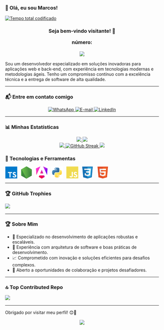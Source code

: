 ### 👋 Olá, eu sou Marcos!
<a href="https://www.linkedin.com/in/marcos-vergueiro">  
  <img src="https://wakatime.com/badge/user/e5af6433-7f05-4ad0-8b38-c2b8ec34e08d.svg" alt="Tempo total codificado">
</a>
<h3 align="center"<p>
Seja bem-vindo visitante! 👋
<br>
<p align="center">número:</p>
<p align="center"><img align="center"src="https://profile-counter.glitch.me/MarcosScheunemann/count.svg"/></p>
</h3>


Sou um desenvolvedor especializado em soluções inovadoras para aplicações web e back-end, com experiência em tecnologias modernas e metodologias ágeis. Tenho um compromisso contínuo com a excelência técnica e a entrega de software de alta qualidade.

---

### 📬 Entre em contato comigo

<div align="center"> 
  <a href="https://wa.me/5511982003157" target="_blank">
    <img src="https://img.shields.io/badge/WhatsApp-25D366?style=for-the-badge&logo=whatsapp&logoColor=white" alt="WhatsApp">
  </a>
  <a href="mailto:marcos_verg@hotmail.com">
    <img src="https://img.shields.io/badge/Microsoft_Outlook-0078D4?style=for-the-badge&logo=microsoft-outlook&logoColor=white" alt="E-mail">
  </a>
  <a href="https://www.linkedin.com/in/marcos-vergueiro" target="_blank">
    <img src="https://img.shields.io/badge/-LinkedIn-%230077B5?style=for-the-badge&logo=linkedin&logoColor=white" alt="LinkedIn">
  </a>
</div>

---
### 📊 Minhas Estatísticas

<div align="center">
  <a href="https://www.linkedin.com/in/marcos-vergueiro">
    <img height="180em" src="https://github-readme-stats.vercel.app/api?username=MarcosScheunemann&count_private=true&show_icons=true&theme=shadow_blue&include_all_commits=true"/>
    <img height="180em" src="https://github-readme-stats.vercel.app/api/top-langs/?username=MarcosScheunemann&count_private=true&layout=compact&theme=shadow_blue&exclude_repo=Caminhada"/>
  </a>
  <br>
  <a href="https://wakatime.com/@MarcosScheunemann">
    <img height="180em" src="http://github-profile-summary-cards.vercel.app/api/cards/productive-time?username=MarcosScheunemann&theme=dracula&utcOffset=-3"/>
    <img height="180em" src="https://github-readme-streak-stats.herokuapp.com?user=MarcosScheunemann&theme=shadow_blue&border_radius=4.1&card_width=490&starting_year=2020&mode=weekly" alt="GitHub Streak" />
    <img height="250em" src="https://github-readme-stats.vercel.app/api/wakatime?username=MarcosScheunemann"/>
  </a>
</div>

### 🚀 Tecnologias e Ferramentas

<div style="display: flex; flex-wrap: wrap; gap: 10px;">
  <img align="center" alt="TypeScript" height="40" src="https://raw.githubusercontent.com/devicons/devicon/master/icons/typescript/typescript-plain.svg">
  <img align="center" alt="NodeJS" height="40" src="https://raw.githubusercontent.com/devicons/devicon/master/icons/nodejs/nodejs-original.svg">
  <img align="center" alt="Angular" height="40" src="https://raw.githubusercontent.com/devicons/devicon/master/icons/angular/angular-original.svg">
  <img align="center" alt="Python" height="40" src="https://raw.githubusercontent.com/devicons/devicon/master/icons/python/python-original.svg">
  <img align="center" alt="JavaScript" height="40" src="https://raw.githubusercontent.com/devicons/devicon/master/icons/javascript/javascript-plain.svg">
  <img align="center" alt="CSS3" height="40" src="https://raw.githubusercontent.com/devicons/devicon/master/icons/css3/css3-original.svg">
  <img align="center" alt="HTML5" height="40" src="https://raw.githubusercontent.com/devicons/devicon/master/icons/html5/html5-original.svg">
</div>

---

### 🏆 GitHub Trophies
  <a href="https://www.linkedin.com/in/marcos-vergueiro">  
    <img src="https://github-profile-trophy.vercel.app/?username=MarcosScheunemann&theme=shadow_blue&no-frame=false&no-bg=true&margin-w=4&rank=-C,-?">
  </a>

---

### 🏆 Sobre Mim

- 🎯 Especializado no desenvolvimento de aplicações robustas e escaláveis.
- 🚀 Experiência com arquitetura de software e boas práticas de desenvolvimento.
- 📈 Comprometido com inovação e soluções eficientes para desafios complexos.
- 💬 Aberto a oportunidades de colaboração e projetos desafiadores.

---

### 🔝 Top Contributed Repo
<a href="https://www.linkedin.com/in/marcos-vergueiro">  
  <img src="https://github-contributor-stats.vercel.app/api?username=MarcosScheunemann&limit=5&theme=shadow_blue&combine_all_yearly_contributions=true">
</a>

---

Obrigado por visitar meu perfil! 😊🚀
<div align="center">
<img src="https://komarev.com/ghpvc/?username=MarcosScheunemann&&style=flat-square" align="center" />
</div>
